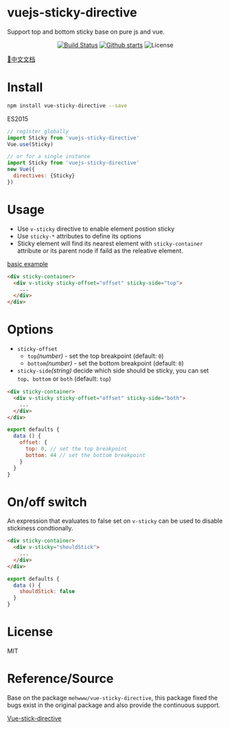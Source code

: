 # vuejs-sticky-directive
Support top and bottom sticky base on pure js and vue.

<p align="center">
  <a href="https://circleci.com/gh/TriDiamond/vuejs-sticky-directive/tree/master"><img src="	https://img.shields.io/circleci/project/github/TriDiamond/vuejs-sticky-directive/master.svg" alt="Build Status"></a>
  <a href="https://github.com/TriDiamond/vuejs-sticky-directive/stargazers"><img src="https://img.shields.io/github/stars/TriDiamond/vuejs-sticky-directive.svg" alt="Github starts"></a>
  <a><img src="https://img.shields.io/github/license/TriDiamond/vuejs-sticky-directive.svg" alt="License"></a>
</p>

[📑中文文档](https://github.com/TriDiamond/vuejs-sticky-directive/blob/master/README_CN.md)

# Install

```Bash
npm install vue-sticky-directive --save
```

ES2015
```JavaScript
// register globally
import Sticky from 'vuejs-sticky-directive'
Vue.use(Sticky)

// or for a single instance
import Sticky from 'vuejs-sticky-directive'
new Vue({
  directives: {Sticky}
})
```

# Usage
+ Use `v-sticky` directive to enable element postion sticky
+ Use `sticky-*` attributes to define its options
+ Sticky element will find its nearest element with `sticky-container` attribute or its parent node if faild as the releative element.

[basic example](https://mehwww.github.io/vue-sticky-directive/examples/basic/)

```HTML
<div sticky-container>
  <div v-sticky sticky-offset="offset" sticky-side="top">
    ...
  </div>
</div>
```

# Options
* `sticky-offset`
  * `top`_(number)_ - set the top breakpoint (default: `0`)
  * `bottom`_(number)_ - set the bottom breakpoint (default: `0`)
* `sticky-side`_(string)_ decide which side should be sticky, you can set `top`、`bottom` or `both` (default: `top`)

```HTML
<div sticky-container>
  <div v-sticky sticky-offset="offset" sticky-side="both">
    ...
  </div>
</div>
```
```JavaScript
export defaults {
  data () {
    offset: {
      top: 0, // set the top breakpoint
      bottom: 44 // set the bottom breakpoint
    }
  }
}
```

# On/off switch

An expression that evaluates to false set on `v-sticky` can be used to disable stickiness condtionally.

```HTML
<div sticky-container>
  <div v-sticky="shouldStick">
    ...
  </div>
</div>
```
```JavaScript
export defaults {
  data () {
    shouldStick: false
  }
}
```

# License

MIT

# Reference/Source

Base on the package `mehwww/vue-sticky-directive`, this package fixed the bugs exist in the original package and also provide the continuous support.

[Vue-stick-directive](https://github.com/mehwww/vue-sticky-directive)